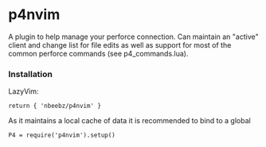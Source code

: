 # p4nvim

A plugin to help manage your perforce connection. Can maintain an "active" client and change list for file edits as well as support for most of the common perforce commands (see p4_commands.lua).

### Installation
LazyVim:
```
return { 'nbeebz/p4nvim' }
```

As it maintains a local cache of data it is recommended to bind to a global
```
P4 = require('p4nvim').setup()
```
